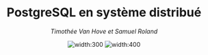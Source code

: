 <center style="margin:auto; height:100%;">

# PostgreSQL en système distribué

*Timothée Van Hove et Samuel Roland*

![width:300](imgs/postgresql.logo.png) ![width:400](imgs/citus.svg#citus-elicorn-green)

</center>

---

## Introduction
description factuelle des possibilités avec PGSQL et Citus.

---

## Réplication

### Replication dans PGSQL

![](imgs/replication-intro.jpg)

### Qu’est-ce que la Streaming Replication ?

**Speaker notes**

La streaming replication de PostgreSQL, la plus courante, est une réplication physique qui réplique les changements au niveau byte par byte, créant une copie identique de la base de données sur des autres serveurs.

C'est une réplication à **leader unique** qui fonctionne en transmettant les journaux WAL (Write-Ahead Logging) depuis le leader vers les répliques via une connexion réseau.

Les followers reçoivent ces journaux de manière quasi-continue, ce qui permet de maintenir leur état aussi proche que possible de celui du leader.

Un processus appelé WAL receiver, fonctionnant sur le serveur répliqué, se connectera au serveur primaire à l'aide d'une connexion TCP. 

Sur le serveur primaire, il existe un autre processus, appelé WAL sender, qui est chargé d'envoyer les registres WAL au serveur de secours au fur et à mesure.

**Slides**

- Réplication la plus courante (leader unique)
- Utilise les journaux WAL pour synchroniser les followers (standby nodes) avec le leader (primary node).
- Les followers recoivent les journeaux WAL de manière quasi-continue



![](imgs/streaming-replication.png)

### Streaming Replication - Modes

**Speaker notes**

Il existe deux modes de Streaming replication, synchrone et asynchrone.

* Synchrone: Si une réplique distante se trouve sur un autre continent ou utilise une connexion réseau lente, la latence peut augmenter considérablement le temps nécessaire pour valider les transactions. Cela peut affecter les performances globales du système. **Cas d’usage : Systèmes critiques (ex. : banques).**
* Asynchrone: Les répliques peuvent accumuler un léger retard (replication lag), mais elles restent proches du leader si les ressources réseau et matérielles sont suffisantes. **Cas d’usage : Applications tolérant des incohérences temporaires (ex. : réseaux sociaux).**
* Réplication en cascade: Si on a beaucoup de répliques, envoyer directement les journaux à chacune peut surcharger le Primary Server. En utilisant la cascade, certains folowers agissent comme relais. **Cas d'usage** : Dans des environnements distribués géographiquement, un Standby Server intermédiaire peut être positionné plus près des autres serveurs pour minimiser la latence réseau.

**Slides**

* Mode Synchrone
  * Le Primary Server (Leader) attend la confirmation des répliques avant de valider une transaction.
* Mode Asynchrone
  * Le Primary Server (Leader) n'attend pas de confirmation des répliques ; il envoie les WAL dès qu'ils sont générés.
* Réplication en cascade
  * Un Standby Server (Follower) peut avoir le charge d'envoyer les WAL à d'autres followers. On parle de "Sending server"
  * ça permet de réduire la charge du leader



![](imgs/cascade.png)



### Qu’est-ce que la Logical Replication ?

**Speaker notes**

* La réplication logique réplique les données au niveau des lignes et des colonnes. Contrairement à la Streaming replication, elle ne copie pas les blocs de données au niveau byte, mais les modifications au niveau logique.
* Elle fonctionne sur le principe publisher-subscriber:
  * **Publisher** : Définit des publications (ensembles de données et types de changements à répliquer).
  * **Subscriber** : Souscrit à une ou plusieurs publications et applique les changements.

**Slides**

- Réplique les modifications au niveau des transactions (lignes/tables spécifiques).
- Fonctionne via des **publishers** et des **subscribers**.
- Permet une réplication personnalisée (par exemple, seulement certaines tables).
- Avantages :
  - Permet de répliquer des tables spécifiques ou des sous-ensembles de données.
  - Fonctionne entre différentes versions PGSQL et OS, utile pour des mises à jour progressives ou des migrations.
- Limites:
  -  Les modifications locales sur le Subscriber peuvent entraîner des conflits avec les données répliquées.
  -  Les changements de schéma ne sont pas répliqués automatiquement.



![](imgs/logical-replication-simple.png)



### Comment fonctionne la Logical Replication ?

**Speaker notes**

- Le **processus wal sender** côté Publisher extrait les modifications à partir du WAL.
- Il utilise un **plugin de décodage logique** (`pgoutput` par défaut) pour traduire ces modifications en un format compréhensible pour la réplication logique.
- Les modifications sont ensuite envoyées aux subscribers

- **Le processus apply worker** sur le Subscriber reçoit les modifications.
- Il les mappe aux tables locales et applique chaque modification dans le même ordre transactionnel que sur le Publisher.

**Slides**

- Le Publisher transforme le WAL en opérations transactionnelles
- Les informations sont envoyées aux subscribers
- Les schémas doivent être identiques ou compatibles entre Publisher et Subscriber.



![](imgs/logical-replication.png)





### Streaming vs Logical Replication

**Streaming Replication**

- Réplication physique, type Leader-Follower (primary et standbys)
- Objectif : Maintenir une copie exacte de la base pour haute disponibilité et basculement.
- Avantages :
  - Simple à configurer.
  - Faible latence, idéal pour la continuité des services critiques.
- Limites :
  - Réplique toute la base.
  - Pas de personnalisation ou de filtrage des données.

**Logical Replication**

- Réplication logique type Publish-Subscribe
- Objectif : Partager des données spécifiques
- Avantages :
  - Flexible, permet de cibler des tables ou types de modifications.
  - Compatible entre versions ou plateformes.
- Limites :
  - Conflits possibles en cas d'écritures locales sur le Subscriber.
  - Schéma et séquences non répliqués automatiquement.

![](imgs\streaming-logical.jpeg)




### "Réplication multi-leader ? Bi-Directional Replication"

**Speaker notes**

BDR est une extension conçue pour offrir la réplication multi-leader. Dans ce modèle, plusieurs nœuds peuvent agir comme leaders, chacun acceptant des écritures. ça permet une répartition des charges d'écriture.

BDR se base sur la réplication logique. Chaque modification effectuée sur un nœud est répliquée aux autres, et les conflits potentiels sont gérés grâce à un système de détection et de résolution des conflits.

Les conflits apparaissent lorsque deux nœuds modifient simultanément une même ligne. Par défaut, BDR applique un résolveur appelé `update_if_newer`, qui conserve la version la plus récente basée sur le timestamp de commit. Si les timestamps sont identiques, l'ID du nœud est utilisé comme critère de départage.



**Slide**

![](imgs\multi-leader.jpg)

PGSQL ne supporte pas la réplication multi-leader nativement.  BDR est une extension pour la réplication multi-leader basée sur le logical replication:

- Chaque nœud agit comme un leader capable d’accepter des écritures
- Les conflits d’écriture sont détectés lorsque plusieurs nœuds modifient les mêmes données.
- Utilise des résolveurs de conflits pour déterminer comment gérer ces situations.
  - Par défaut, BDR applique le résolveur `update_if_newer`, qui conserve la version de la ligne ayant le timestamp de commit le plus récent.

**Avantages :**

- Partage de la charge d’écriture entre plusieurs nœuds.
- Résilience : chaque leader peut agir comme un secours.

**Limites :**

- Complexité : gestion des conflits entre les nœuds.
- Licence commerciale et non open-source complète.

---

## Partionnement et sharding


![2024-11-24_17-39-18.png](imgs/2024-11-24_17-39-18.png)

